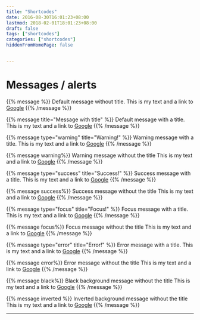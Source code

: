 ```yaml
---
title: "Shortcodes"
date: 2016-08-30T16:01:23+08:00
lastmod: 2018-02-01T18:01:23+08:00
draft: false
tags: ["shortcodes"]
categories: ["shortcodes"]
hiddenFromHomePage: false


---
```


# Messages / alerts 


{{% message %}}
Default message without title.
This is my text and a link to [Google](google.com)
{{% /message %}}

{{% message title="Message with title" %}}
Default message with a title.
This is my text and a link to [Google](google.com)
{{% /message %}}

{{% message type="warning" title="Warning!" %}}
Warning message with a title.
This is my text and a link to [Google](google.com)
{{% /message %}}

{{% message warning%}}
Warning message without the title
This is my text and a link to [Google](google.com)
{{% /message %}}

{{% message type="success" title="Success!" %}}
Success message with a title.
This is my text and a link to [Google](google.com)
{{% /message %}}

{{% message success%}}
Success message without the title
This is my text and a link to [Google](google.com)
{{% /message %}}

{{% message type="focus" title="Focus!" %}}
Focus message with a title.
This is my text and a link to [Google](google.com)
{{% /message %}}

{{% message focus%}}
Focus message without the title
This is my text and a link to [Google](google.com)
{{% /message %}}

{{% message type="error" title="Error!" %}}
Error message with a title.
This is my text and a link to [Google](google.com)
{{% /message %}}

{{% message error%}}
Error message without the title
This is my text and a link to [Google](google.com)
{{% /message %}}

{{% message black%}}
Black background message without the title
This is my text and a link to [Google](google.com)
{{% /message %}}

{{% message inverted %}}
Inverted  background message without the title
This is my text and a link to [Google](google.com)
{{% /message %}}

---

<style>
.post-content img {
  height: 64px;
}
</style>
